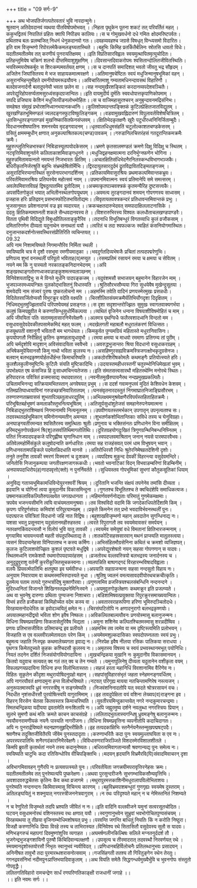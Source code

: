 +++
title = "09 सर्गः-9"

+++
अथ भोजपतिर्जगत्पतेरवतारं भुवि नारदान्मुनेः।   
श्रुतवान् अतिदेवदानवं व्यथया पीतविषोपमोभवत् ।।निहता पृथुकेन पूतना शकटं तत् परिवर्तितं महत् ।   
ककुभद्वितयं निपातितं प्रहितः क्वापि निपीड्य कालियः।।स च गोमुखवर्धनो दधे गमितः क्षोदमरिष्टपर्वतः।   
प्रथितश्च बलः प्रलम्बजित् निधनं धेनुकदानवो गतः।।दवहव्यवहश्च जग्रसे विषधृत् विन्ध्यसमो विदारितः।   
इति वाम विजृम्भणो रिपोरलमेकैकमलङ्घ्यतास्थिते ।।बहुभिः किमिह प्रतर्कितैर्बलिनः स्रोतसि धावतो विधेः।   
यदतीतमतीतमेव तत् करणीयं पुनरायतिक्षमम् ।।इति विप्रतिसारविह्वलः स्वयमुत्थापितमृत्युचोदितः।   
प्रतिहन्तुमियेष चक्रिणं शलभो दीप्तमिवाशुशुक्षणिम् ।।दिवसान्तदिवाकरोपमः श्वसितान्दोलितजीवितस्थितिः।   
भयविस्मयरोषकर्बुरः स शिरःकम्पमवर्तयत् क्षणम् ।।स च दानपतिं समादिशत् भवतो जीवतु भद्र सौहृदम् ।   
अजितेन जिघांसितस्य मे भज साहायकमात्मरक्षणे ।।अतिमानुषचेष्टितः स्वयं मधुजिन्मानुषभूमिकां वहन् ।   
असुरानभिहन्तुमीहते दमनीयोयमरूढयौवनः।।अविचारितमाशु गम्यतामधिनन्दावसथं विहारिणौ ।   
बलदेवजनार्दनौ बलादुपनेयौ भवता छलेन वा ।।सह नन्दमुखैरशङ्कितं करदानव्यपदेशवञ्चितैः।   
अपरेद्युरिहोपसर्प्यतामसुरध्वंसकृदग्रजान्वितः।।इति वायमुदीर्य दुर्मतिः स्ववधोपात्तकृपाणिकोपमाम् ।   
सपदि प्रजिघाय केशिनं मधुजित्पीडनलोभमोहितः।।स च वाजिमहासुरश्चरन् अनुबृन्दावनमद्रिसंनिभः।   
समहेषत संमुखं प्रभोरशनिध्वानभयानकध्वनिः।।कुलिशोपमदन्तपङ्क्तिकं कुटिलप्रेक्षितजातविद्युतम् ।   
खुरखण्डितभूमिमण्डलं ज्वलदङ्गस्फुटविष्फुलिङ्गकम् ।।वडवामुखवह्निदारुणं विपुलावर्तविशेषचित्रितम् ।   
धृतसिन्धुतरङ्गताण्डवं मुखनिष्कासितफेनसंप्लवम् ।।क्षितिभेदकृतक्षणैः खुरैः पटुधीरध्वनिनिर्जिताम्बुदैः।   
विदधानमशेषघातिनः शमनस्येव मृदङ्गवादनम् ।।धृतवालधिधुमसंहतिं चटुलोल्काशतचण्डकेसरम् ।   
ग्रसितुं क्षममम्बुधीन् क्षणात् अनुकल्पाश्रितकल्प(चण्ड)पावकम् ।।गरुडानिलचित्तरंहसं गतदूरान्तिकमक्रमैः क्रमैः।   
मुहुरुत्प्लुतिभिन्नभास्करं निबिडास्यूतपयोदकेसरम् ।।भ्रमणे कृतसालमण्डलं क्रमणे दिक्षु विदिक्षु च स्थितम् ।   
नटवृत्तिमिवाशुनर्तने कलिताकाशमिवाङ्गधूनने ।।मधुजिद्वहनक्षमात्मना दरनिर्भुग्नफणेन भोगिना ।   
मुहुरुन्नमितामयत्नतो नमयन्तं निजभारतः क्षितिम् ।।अचलक्षितिसंधिभेदनैरनिलस्कन्धविभागभञ्जकैः।   
बधिरीकृतनिर्जरश्रुतिं बहुभिः संभ्रमहेषितोर्मिभिः।।द्विरदायुतसारदुर्दमं द्रुतविद्रावितदिङ्मतङ्गजम् ।   
असुरादिभिरप्यनास्थितं सुरसेनापरभागदर्शिनम् ।।प्रतिकायमिवासुरश्रियः प्रथमाकल्पमिवान्तकभ्रुवः।   
परिवर्तमिवामरश्रियः प्रतिघस्येव महोत्सवं नवम् ।।उपमानमिवात्मनः स्वयं प्रतिमानेपि समे समत्सरम् ।   
अवलेपमिवात्तविग्रहं द्विषदुत्पातमिव द्रुतोदितम् ।।अचमत्कृतपञ्चवक्त्रकं कृतमन्यैरिह दुष्टसत्त्वकैः।   
अपसर्पितगोकुलं भयात् अभिलीनस्थलगोपयूथपम् ।।अवमत्य तुरङ्गदानवं शमयन् गोपगणस्य साध्वसम् ।   
प्रजहास हरिः प्रतिद्रवन् प्रसभास्फोटितभावितोद्यमः।।विवृतायतवक्त्रकन्दरं प्रतिधावन्तमिवान्तकं प्रभुः ।   
भुजसानुमतः प्रवेशनादगमं वज्र इव व्यदारयत् ।।क्रकचक्षतदारुभेदवत् समपादाक्षिललाटनासिके ।   
ददतुः क्षितिकम्पमाघ्नती शकले सैन्धवदानवस्य ते ।।विशरारुभिरस्य विश्वतः कलधौताचलखण्डपाण्डरैः।   
वितता पृथिवी विदिद्युते विबुधप्रीतिलताङ्कुरैरिव ।।तदनाधि विभूतिबन्धुरं विगतव्याधि कुलं व्रजौकसाम् ।   
दमितारिगणेन दीव्यता यदुनाथेन सनाथतां ययौ ।।त्वरितं च तदा श्वफल्कजः स्वहितं कंसनियोगमास्थितः।   
दनुजान्तकदर्शनोत्सवस्थिरसंप्रीतिरिति व्यचिन्तयत् ।।   
09.32   
अपि नाम निशामयिष्यते निगमान्तैरिव निर्मिता स्थली ।   
रमयिष्यामि चत्र मे दृशौ रसभूमा रमणीयमातृका ।।भवदुर्गतदिव्यभेषजैः प्रचितां तत्पदपद्मरेणुभिः।   
प्रणिपत्य शुभां वनस्थलीं परिपूतो भविताह(य)मप्युत ।।रसमप्रतिमं रसायनं रमया च क्षमया च सेवितम् ।   
नयने मम किं नु पास्यतो नरकातङ्कनिदानभेदनम् ।।अपि शङ्खरथाङ्गतोरणध्वजवज्राङ्कुशमत्स्यलाञ्छनम् ।   
विनिवेशयताद्विभुः स मे विनते मूर्धनि पादपङ्कजम् ।।यदुवंशमसौ सभाजयन् बहुमानेन विहारजेन माम् ।   
भुजपञ्जरमध्ययन्त्रितः पुलकोद्भासितनुं विधास्यति ।।श्रुतिसौरभसौम्यया गिरा सुधयेवैष मुखेन्दुसूतया ।   
शमयेदपि नाम संज्वरं पुरुषः पुष्करलोचनो मम ।।अहमस्मि तवेति वादिनं प्रणयस्मेरमुखः प्रसन्नधीः।   
विदितेतरवर्जितोप्यसौ विभुरक्रूर वदेति वक्ष्यति ।।चिरशीलितसंयमक्रमैर्यतिभिर्योगदृशा दिदृक्षितम् ।   
निधिमद्भुतमुज्झितावधिं परिपश्येयमहं प्रसङ्गतः।।स दृशा सदृशान्तरोज्झितः सुमुखः स्वागतवाक्यगर्भया ।   
कलुषं किमपह्नुवीत मे करुणासिन्धुसुधोर्मिकल्पया ।।व्यथितं वृजिनेन धन्वना विषयाशीविषमोहितं च माम् ।   
अपि जीवयिता पतिः सताममृतासारनिभैरवेक्षणैः।।अलमत्र पृथग्विधैः फलैरवशादध्वनि विन्दतो मम ।   
वसुधावसुदेवदेवकीतपसामेकमिदं महत् फलम् ।।मदखेलगती महाबलौ मधुरालंकरणं विधित्सतः।   
व्रजयूथपती वशानुगौ भवितारौ मम भागधेयतः।।किमकुर्वत पुण्यमग्रियं महितास्ते मधुरानिवासिनः।   
कृपयोपगतौ निरीक्षितुं कृतिनः कृष्णहलायुधावुभौ ।।रमया क्षमया च माधवो रममाणः प्रतिगम्य तां पुरीम् ।   
अपि चर्मदृशोपि मादृशान् अविसंवादयिता स्ववैभवे ।।अवरुद्धभुजान्तरः श्रिया विदधानो वसुधाकरग्रहम् ।   
अभिषेकमुपेयिवानसौ किमु नाथो भविता कुलस्य नः।।असहिष्णुरसह्यविक्रमस्त्रिजगत्क्षोभकृदुग्रसेनजः।   
बलवान् बलभद्रकृष्णयोर्हतधीर्हन्त किमाचरिष्यति ।।अकठोरशिरीषकोमलैः कथमङ्गैः प्रतियोत्स्यते हरिः।   
कुलशैलकुलीनमुष्टिभिः कुटिलैः संयति मुष्टिकादिभिः।।उदयास्तमहीधरस्तनीं चतुरम्भोनिधिमेखलां भुवम् ।   
उपभोक्ष्यत एष कंसजिन्न हि दुःसाधमचिन्त्यतेजसः।।इति संमतसत्त्वसारथौ महितस्थेम्नि मनोरथे स्थितः।   
हरिपादरजः पवित्रितं व्रजमासाद्य रथादवातरत् ।।नवनीतमुखैरुपायनैरथ नन्दप्रमुखप्रकल्पितैः।   
उचितामभिनन्द्य सत्क्रियामभितस्तान् अगवेषयत् प्रभुम् ।।स ददर्श गवामनुप्लवं मुदितं केशिवधेन केशवम् ।   
गतिमप्रतिघाध्वयायिनां गरुडच्छत्रनिवारितातपम् ।।घनसंवृतनारदस्तुतं निगमाघ्रातनिजाङ्घ्रिसौरभम् ।   
तरुणारुणताम्रवाससं शुभतापिञ्छतुलाधरद्युतिम् ।।अभिलक्ष्यमनुश्रवेक्षणैरविपर्यस्तहिताहितक्रमैः।   
परिभूषितबर्हभूषणं कमलाकौस्तुभनित्यभूषितम् ।।अतिसूर्यसुधांशुतेजसं समहानेरुपनेयमात्मना ।   
निबिडाद्भुतराशिमक्षयं निगमानामपि नित्यनूतनम् ।।उपवीणयतस्तमर्भकान् उपगातृन् उपनृत्यतश्च सः।   
तदवस्थतदर्हभूमिकान् यमिनोनन्यमतीन् अमन्यत ।।शुभतर्णकशोभितान्तिकाः सविधे तस्य च घेनुविग्रहाः।   
अनघाङ्गवतीरमन्यत श्वसितैरस्य समुत्थिताः श्रुतीः।प्रणुनाव च भक्तिसंनतः प्रणिधानेन विना समीक्षितम् ।   
हरिमद्भुतगोपखेलनं श्रि(शृ)तसर्वातिथिमागतोतिथिः।।दुरितग्रहयोगदुःखितं त्रिगुणग्रन्थिनिबन्धनिघ्नितम् ।   
पतितं निजपादपङ्कजे परिगृह्णीष्व घृणानिधान माम् ।।स्वपदप्लवमाश्रितान् जनान् नयसे पारमपारवैभवः।   
अतिवेलमहोर्मिसंकुले कलुषोदन्वति कर्णधारितः।रमया सह राजहंसवत् परमं धाम विभूषयन् भवान् ।   
प्रणिधानवतामपङ्किले पदमेतन्निदधाति मानसे ।।अतिरोधिरसौ निधिः श्रुतेरनिमेषव्रतदेशिनी दृशोः।   
तनुते तनुरीश तावकी स्मरणं विस्मरणं च दुःशकम् ।।व्यपदिश्य मुकुन्द देवकीं विहरन्त्या वसुदेवमन्दिरे।   
जनितोसि निजानुकम्पया जगतीरक्षणजागरूकधीः।।भवतो भवनाटिकां विदन् विभवाडम्बरिणां विडम्बिनीम् ।   
अनपायपदाधिरोप(ह)णादपवृत्तो(क्तो) न पुनर्निवर्तते ।।सुधियस्तव गोपभूमिकां सुभगां कौतुकसूतिकां धियाम् ।   
अनुविद्य गताग्र्यभूमिकामधिविन्देयुरनश्वरीं श्रियम् ।।दुरितानि भजन्ति संक्षयं तपनेनेव तमांसि दीव्यता ।   
हृदयानि च योगिनां त्वया कुमुदानीव विकासमिन्दुना ।।गुणतश्च विभूतितश्च ते क्वचिदंशेपि समाधिकत्यजः।   
उषमानकलाविकल्पितैरुपलक्ष्येत जगत्प्रधानता ।।महिमार्णववर्णनोद्यताः परिमातुं गुणमेकमक्षमाः।   
त्रपयेव भजन्त्यसीमनि त्वयि वाचंयमतामनुश्रवाः।।तव विश्वविदो वदामि किं जगदेकाधिपतेर्दिशामि किम् ।   
कृपणः परिपूर्णसंपदः कमिवांशं परिपूरयाम्यहम् ।।प्रकृते किमनेन तत् प्रभो भवदाविर्भवनस्थलीं पुनः।   
पदपद्मरजः पवित्रितां विदधानो जहि नात विद्विषः।।बहुशाखविजृम्भणो महान् अवदातेन सुगन्धिनाद्य नः।   
यशसा भवतु प्रसूनवान् यदुसंतानमहीरुहस्तव ।।त्वरते रिपुरागतौ तव स्वयमेवावसरं समर्पयन् ।   
नतरक्षणकिंवदन्त्यसौ न विलोपं भुवि यातु तावकी ।।स्वयमेव समेयुषां वधे विमतानां क्षितिभारजन्मनाम् ।   
मृगयामिव भावयन्त्यसौ महती संपदुपस्थिताद्य ते ।।शतकोटिसहस्रसारवान् मथनं प्राप्स्यति मातुलस्त्वया।   
व्यसनं विपदप्यनेहसा विनिपातश्च न कस्य कर्मिणः।।अभिसंहितमौग्रसेनिना कथितं च क्रमशो व्यजिज्ञपत्।   
कुलजः कुटिलाशयोज्झितः कुशलं पृष्टवते मधुद्विषे ।।अपरेद्युरशेषतो नयन् सहसा गोपगणान् स यादवः।   
स्थितमध्वनि रामकेशवौ रथमारोपयदग्र्यरंहसम् ।।व्रजतोरथ वल्लवस्त्रियो बलभद्रस्य जनार्दनस्य च ।   
अनुदुद्रुवुराशु वर्तनीं कुररीकूजितसूचकस्वनाः।।व्यलपन्निति बाष्पगद्गदं विरहारम्भविषादविह्वलाः।   
वलयैः प्रियवर्त्मपातिभिः क्षतपुष्पा इव घर्मवीरुधः।।अपयाति सहाग्रजन्मना सहसा नन्दसुतो विहाय नः।   
अनुयाम निवारयाम वा कथमस्माभिरुदास्यते मुधा ।।श्रुतिषु ज्वलनं वमत्यसावदवीयोरथचक्रचीत्कृतिः।   
द्रुतमेत्य पताम तत्पदे गुरुभर्त्रादिषु मुक्तगौरवाः।।प्रगुणत्वमिव व्रजस्त्रियश्चलसंबन्धिनि नन्दनन्दने ।   
मुदिरध्वनितां विजानते शिखिनस्तद्रथनेमिनिःस्वने ।।अयमुद्दृतगोकुलेक्षणः कथमक्रूर इति प्रजल्प्यते ।   
अथ वा भुवनेषु दारुणाः प्रथिताः पुण्यजना निशाचराः।।बडिशामिषवत्प्रयुक्तया रिपुरक्रूरसमाख्ययान्वितः।   
विभवं हरति व्रजौकसां किमिहोच्येत वदेम कस्य वा ।।अवतारवराहरूपिणा हरिणा भूमिरुदञ्चितोदधेः।   
विरहव्यसनोदधेरितः क इवोदञ्चयितुं क्षमेत नः।।चिरसंघटितोपि नः क्षणादनुरागो बलभद्रकृष्णयोः।   
अपयातमहानदीद्वयो भविता शोण इवैष निष्फलः।।अविकल्पितबाल्ययौवनः प्रणयोस्मासु बलानुजन्मनः।   
विधिना विषमप्रवाहिणा सिकतासेतुरिवैष भिद्यता ।।अमुना शशिनेव कल्पितश्चितमस्मासु शरन्नदीष्विव ।   
प्रणयः प्रतिभासजीवितः प्रतिमाचन्द्र इव प्रलीयते ।।अहमस्मि तव त्वमेव वा मम दृष्टिस्त्वमिति प्रलोभयन् ।   
विजहाति स एव वल्लवीरलमेतावदतः परेण किम् ।।अयमेवमशुल्कदासिकाः स्वपदोपघ्नलताः स्वयं प्रभुः।   
बहुमत्य जहाति निःस्पृहः कथमालेख्यगता इवाद्य नः।।निरपेक्ष इवैष नीलया रसिकः पालिकया सराधया ।   
पृथगत्र किमेतदुच्यते कुहकः कश्चिदसौ कुलस्य नः।।अमृतस्य विषस्य च स्वयं प्रभवस्थानमभूत् पयोनिधिः।   
नियतं तदनेन दर्शितं निजसंयोगवियोगदायिना ।।मुखचन्द्रिकया मुखानि नः कुमुदानीव विकासमानयन् ।   
कितवो यदुवाच सत्यवत् क्व गतं तत् क्व च तेन गम्यते ।।यमुनापुलिनेषु दीव्यता यदुतानेन वशीकृता वयम् ।   
विफलप्रणयप्रदायिना विधिना हन्त विलोभितास्ततः।।सहजं हरता महानिधिं विवशानामिव वैरिणेव नः।   
विहितः सुकृतेन कीदृशा मथुरायोषिदनुग्रहो महान् ।।सहपांसुविहारसंभृतं जहता स्नेहमनङ्गवर्धितम् ।   
अपि नागरयौवतं क्षणादमुना हन्त विलोभयिष्यते।।नटवत् परिगृह्य मायया नतचिन्तामणिरेष नस्त्यजन् ।   
अनुरूपतमास्वपि ध्रुवं नगरस्त्रीषु न सङ्गमेष्यति ।।निजवंशनिनादतोपि यत् स्वदते श्रोत्ररसायनं वचः।   
निदधीत नृशंसधीरसौ पुरयोषित्स्वपि वागुरामिमाम् ।।इह तावदुपेक्षिता वयं वशिना लेख्यप(व)राङ्गना इव ।   
विहरन् विरसेन चेतसा कितवस्तत्र किमाचरिष्यति ।।युवतीरयमिन्दुकान्तयेत् नगरे नन्दकुमारचन्द्रमाः।   
स्मितचन्द्रिकया यदीयया द्रवतामेति मनःशिलापि नः।।अपि जह्नुरमुष्य दर्शने नवलुब्धा नगरस्त्रियः प्रियान् ।   
सुलभे सुमणौ कथं मतिः क्रमते काचन काचसंग्रहे ।।ललिताद्भुतलास्यगन्धिषु ध्रुवमङ्गेषु बलानुजन्मनः।   
नवयौवनरामणीयकं नयनैः पास्यति नागरीजनः।।विधिना विषमप्रवृत्तिना व्यपनीतोपि कदाचिदागतः।   
अपि नः पुनरार्द्रयिष्यते मदनप्राणसुहृद्भिरीक्षितैः।।इह तत्पदकांक्षिभिः स्तनैर्नयनैस्तन्मुखपद्मषट्पदैः।   
श्रवणैश्च तदुक्तिजीवितैरपि जीवेम पुनस्तदादृताः।।करुणाभरितैः कदा पुनः स्वयमुल्लाघयिता स एव नः।   
अपरस्परपातिभिः शनैरगदंकारनिभैरवेक्षणैः।।विविधारुणराजिरञ्जिते विशदस्मेरविशालशीतले ।   
किमपि ब्रुवती कृतार्थतां नयने तस्य कदानुनेष्यतः।।बधिरत्वमिवागतान्यसौ श्रवणान्यद्य पुनः समेत्य नः।   
रमयिष्यति चाटुभिः कदा रतिसिन्धोरिव वीचिपङ्क्तिभिः।।मदयन् हृदयानि विभ्रमैरवि(पि)संवादमिवाचरन् दृशा ।   
अविभागमिवावहन् गुणैरपि नः प्रत्यवपत्स्यते पुनः।।परिवर्तयिता जगत्त्रयीमपरावृत्तिरनेहसः क्रमः।   
यदतीतमतीतमेव तत् पुनरेष्यत्यपि पुष्करेक्षणः।।अथवा पुरसुन्दरीजनैः सुभगम्भाविकसौम्यवृत्तिभिः।   
अवशादवरुद्धचेतसः कृतिनः कैव कथा व्रजागमे ।।मथुरापुरमत्तकाशिनीमधुरालापविलोभिताशयः।   
पुनरेष्यति नन्दनन्दनः किमिवास्मासु विचिन्त्य कारणम् ।।बहुविभ्रमपाशबन्धुरां गुणगृह्यः स्वयमेष दुस्तराम् ।   
अतिलङ्घयितुं न शक्नुयात् नगरस्त्रीजननेत्रवागुराम् ।।न रथः परिदृश्यते महान् न च नेमिस्तनितं निशम्यते ।   
न च रेणुरितो विजृम्भते तदपि भ्रश्यति जीवितं न नः।।इति वादिनि वल्लवीजने यमुनां सत्वरसूतचोदितः।   
घटयन् वसुधामनोरथं वशिनस्तस्य रथः क्षणात् ययौ ।।स्वगुणानुभवेन सुभ्रुवां भवभोगोचितपुण्यसंचयम् ।   
विरहव्यथया तु तीव्रया वृजिनाम्भोधिमशोषयत् प्रभुः।।परवन्ति जगन्ति बाधितुं नियतिः किं न करोति निष्ठुरा।   
विजहौ करुणानिधिः प्रियाः विरहे तस्य च ताभिरास्यत।विनिवेश्य रथे सितासितौ वसुदेवस्य सुतौ स यादवः।   
मणिभङ्गरुचं महापगां दिवमुष्णांशुरिव व्यगाहत ।।अघमर्षणलीनकिल्बिषः सलिले मग्नतनुर्ददर्श तौ ।   
भुजगेन्द्रभुजङ्गशायिनौ पुरुषौ किंचिदिवान्यलक्षणौ ।।उपसृत्य च तीरमादरात् तदवस्थौ निरवर्णयत् रथे ।   
स्मयमानदृशोस्तयोरसौ निभृतः स्वानुभवं न्यवीविदत् ।।प्रणिधानबहिर्विलोचनैः प्रतिलब्धानुभवः प्रसादयन् ।   
अनिनीषत तावुभौ तदा पुरमारब्धशरासनोत्सवाम् ।।गजसिंहगती ततश्य तौ गिरितुङ्गेन रथेन तेरतुः।   
गगनद्रवसंनिभां नदीमपुनःप्राप्तिभयादिवाकुलाम् ।।अथ वियति समेतैः सिद्धगन्धर्वमुख्यैर्भुवि च भुवनगोपः संस्तुतो गोपवृद्धैः।   
ललितगतिविहारो रामचन्द्रेण सार्धं रणपरिणतिकाङ्क्षी राजधानीं जगाहे ।।   
।। इति नवमः सर्गः ।।